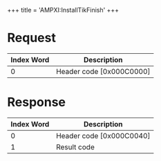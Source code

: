 +++
title = 'AMPXI:InstallTikFinish'
+++

# Request

| Index Word | Description                |
|------------|----------------------------|
| 0          | Header code \[0x000C0000\] |

# Response

| Index Word | Description                |
|------------|----------------------------|
| 0          | Header code \[0x000C0040\] |
| 1          | Result code                |
